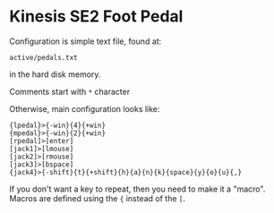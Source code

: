 # Kinesis SE2 Foot Pedal

Configuration is simple text file, found at:

```
active/pedals.txt
```

in the hard disk memory.

Comments start with `*` character

Otherwise, main configuration looks like:

```
{lpedal}>{-win}{4}{+win}
{mpedal}>{-win}{2}{+win}
[rpedal]>[enter]
[jack1]>[lmouse]
[jack2]>[rmouse]
[jack3]>[bspace]
{jack4}>{-shift}{t}{+shift}{h}{a}{n}{k}{space}{y}{o}{u}{,}
```

If you don't want a key to repeat, then you need to make it a "macro".
Macros are defined using the `{` instead of the `[`.
